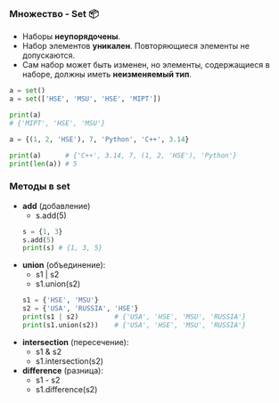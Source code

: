 ### Множество - Set :package:

* Наборы __неупорядочены__.
* Набор элементов __уникален__. Повторяющиеся элементы не допускаются.
* Сам набор может быть изменен, но элементы, содержащиеся в наборе, должны иметь __неизменяемый тип__.

```python
a = set()
a = set(['HSE', 'MSU', 'HSE', 'MIPT'])

print(a)
# {'MIPT', 'HSE', 'MSU'}
```

```python
a = {(1, 2, 'HSE'), 7, 'Python', 'C++', 3.14}

print(a)      # {'C++', 3.14, 7, (1, 2, 'HSE'), 'Python'}
print(len(a)) # 5
```
### __Методы__ в set

 * __add__ (добавление)
     * s.add(5)
     ```python
    s = {1, 3}
    s.add(5)
    print(s) # {1, 3, 5}
     ```
 * __union__ (объединение):
     * s1 | s2
     * s1.union(s2)
     ```python
     s1 = {'HSE', 'MSU'}
     s2 = {'USA', 'RUSSIA', 'HSE'}
     print(s1 | s2)         # {'USA', 'HSE', 'MSU', 'RUSSIA'} 
     print(s1.union(s2))    # {'USA', 'HSE', 'MSU', 'RUSSIA'}
     ```
 * __intersection__ (пересечение):
     * s1 & s2
     * s1.intersection(s2)
  * __difference__ (разница):
     * s1 - s2
     * s1.difference(s2)
